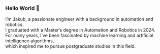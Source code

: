 ### Hello World 👋

I’m Jakub, a passionate engineer with a background in automation and robotics.  
I graduated with a Master’s degree in Automation and Robotics in 2024.  
For many years, I’ve been fascinated by machine learning and artificial intelligence algorithms,  
which inspired me to pursue postgraduate studies in this field.  

<!--
**kub5on/kub5on** is a ✨ _special_ ✨ repository because its `README.md` (this file) appears on your GitHub profile.

Here are some ideas to get you started:

- 🔭 I’m currently working on ...
- 🌱 I’m currently learning ...
- 👯 I’m looking to collaborate on ...
- 🤔 I’m looking for help with ...
- 💬 Ask me about ...
- 📫 How to reach me: ...
- 😄 Pronouns: ...
- ⚡ Fun fact: ...
-->
